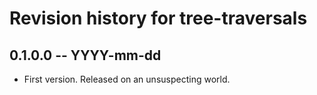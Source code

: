 # Revision history for tree-traversals

## 0.1.0.0  -- YYYY-mm-dd

* First version. Released on an unsuspecting world.
